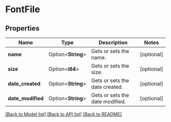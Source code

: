 # FontFile

## Properties

Name | Type | Description | Notes
------------ | ------------- | ------------- | -------------
**name** | Option<**String**> | Gets or sets the name. | [optional]
**size** | Option<**i64**> | Gets or sets the size. | [optional]
**date_created** | Option<**String**> | Gets or sets the date created. | [optional]
**date_modified** | Option<**String**> | Gets or sets the date modified. | [optional]

[[Back to Model list]](../README.md#documentation-for-models) [[Back to API list]](../README.md#documentation-for-api-endpoints) [[Back to README]](../README.md)


